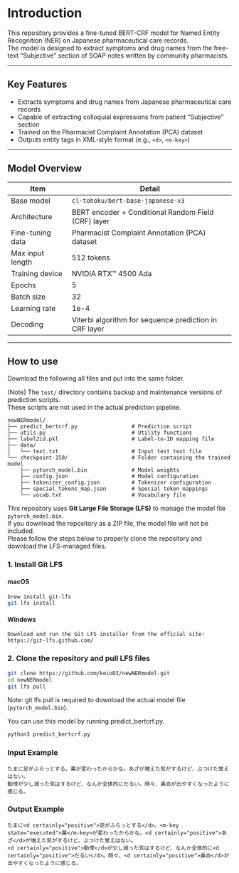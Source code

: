 # Introduction

This repository provides a fine-tuned BERT-CRF model for Named Entity Recognition (NER) on Japanese pharmaceutical care records.  
The model is designed to extract symptoms and drug names from the free-text “Subjective” section of SOAP notes written by community pharmacists.

---

## Key Features

- Extracts symptoms and drug names from Japanese pharmaceutical care records
- Capable of extracting colloquial expressions from patient “Subjective” section
- Trained on the Pharmacist Complaint Annotation (PCA) dataset
- Outputs entity tags in XML-style format (e.g., `<d>`, `<m-key>`)

---

## Model Overview

| Item            | Detail                                                  |
|-----------------|---------------------------------------------------------|
| Base model      | `cl-tohoku/bert-base-japanese-v3`                       |
| Architecture    | BERT encoder + Conditional Random Field (CRF) layer     |
| Fine-tuning data| Pharmacist Complaint Annotation (PCA) dataset           |
| Max input length| 512 tokens                                              |
| Training device | NVIDIA RTX™ 4500 Ada                                    |
| Epochs          | 5                                                       |
| Batch size      | 32                                                      |
| Learning rate   | 1e-4                                                    |
| Decoding        | Viterbi algorithm for sequence prediction in CRF layer  |

---

## How to use

Download the following all files and put into the same folder.

(Note) The `test/` directory contains backup and maintenance versions of prediction scripts.  
These scripts are not used in the actual prediction pipeline.

```
newNERmodel/
├── predict_bertcrf.py                 # Prediction script
├── utils.py                           # Utility functions
├── label2id.pkl                       # Label-to-ID mapping file
├── data/
│   └── text.txt                       # Input test text file
└── checkpoint-150/                    # Folder containing the trained model
    ├── pytorch_model.bin              # Model weights
    ├── config.json                    # Model configuration
    ├── tokenizer_config.json          # Tokenizer configuration
    ├── special_tokens_map.json        # Special token mappings
    └── vocab.txt                      # Vocabulary file
```

This repository uses **Git Large File Storage (LFS)** to manage the model file `pytorch_model.bin`.  
If you download the repository as a ZIP file, the model file will not be included.  
Please follow the steps below to properly clone the repository and download the LFS-managed files.

### 1. Install Git LFS

#### macOS

```bash
brew install git-lfs
git lfs install
```

#### Windows

```
Download and run the Git LFS installer from the official site:
https://git-lfs.github.com/
```
### 2. Clone the repository and pull LFS files

```bash
git clone https://github.com/keioDI/newNERmodel.git
cd newNERmodel
git lfs pull
```
Note: git lfs pull is required to download the actual model file (`pytorch_model.bin`).

You can use this model by running predict_bertcrf.py.

```bash
python3 predict_bertcrf.py
```

### Input Example

```
たまに足がふらっとする。薬が変わったからかな。あざが増えた気がするけど、ぶつけた覚えはない。
動悸が少し減った気はするけど、なんか全体的にだるい。時々、鼻血が出やすくなったように感じる。
```

### Output Example

```
たまに<d certainly="positive">足がふらっとする</d>。<m-key state="executed">薬</m-key>が変わったからかな。<d certainly="positive">あざ</d>が増えた気がするけど、ぶつけた覚えはない。
<d certainly="positive">動悸</d>が少し減った気はするけど、なんか全体的に<d certainly="positive">だるい</d>。時々、<d certainly="positive">鼻血</d>が出やすくなったように感じる。
```
